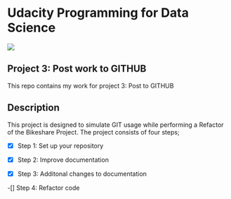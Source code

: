 # Udacity Programming for Data Science

![](https://catalyst-au.net/wp-content/uploads/2021/12/top-programing-languages.jpeg)

## Project 3: Post work to GITHUB

This repo contains my work for project 3: Post to GITHUB

## Description

This project is designed to simulate GIT usage while performing a Refactor of the Bikeshare Project.
The project consists of four steps;

-[x] Step 1: Set up your repository

-[x] Step 2: Improve documentation

-[x] Step 3: Additonal changes to documentation

-[] Step 4: Refactor code




